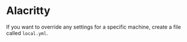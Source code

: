 # Alacritty

If you want to override any settings for a specific machine, create a file
called `local.yml`.
